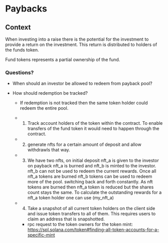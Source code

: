 # Paybacks

## Context

When investing into a raise there is the potential for the investment to provide a return on the investment. This return is distributed to holders of the funds token. 

Fund tokens represents a partial ownership of the fund. 

### Questions?

- When should an investor be allowed to redeem from payback pool?

- How should redemption be tracked?
  - If redemption is not tracked then the same token holder could redeem the entire pool.

  - 1. Track account holders of the token within the contract. To enable transfers of the fund token it would need to happen through the contract.

  - 2. generate nfts for a certain amount of deposit and allow withdrawls that way. 

  - 3. We have two nfts, on initial deposit nft_a is given to the investor on payback nft_a is burned and nft_b is minted to the investor. nft_b can not be used to redeem the current rewards. Once all nft_a tokens are burned nft_b tokens can be used to redeem more of the pool. switching back and forth constantly. As nft tokens are burned then nft_a token is reduced but the shares count stays the same. To calculate the outstanding rewards for a nft_a token holder one can use (my_nft_a)

  - 4. Take a snapshot of all current token holders on the client side and issue token transfers to all of them. This requires users to claim an address that is snapshotted. 
    - rpc request to the token owners for the token mint: https://spl.solana.com/token#finding-all-token-accounts-for-a-specific-mint
